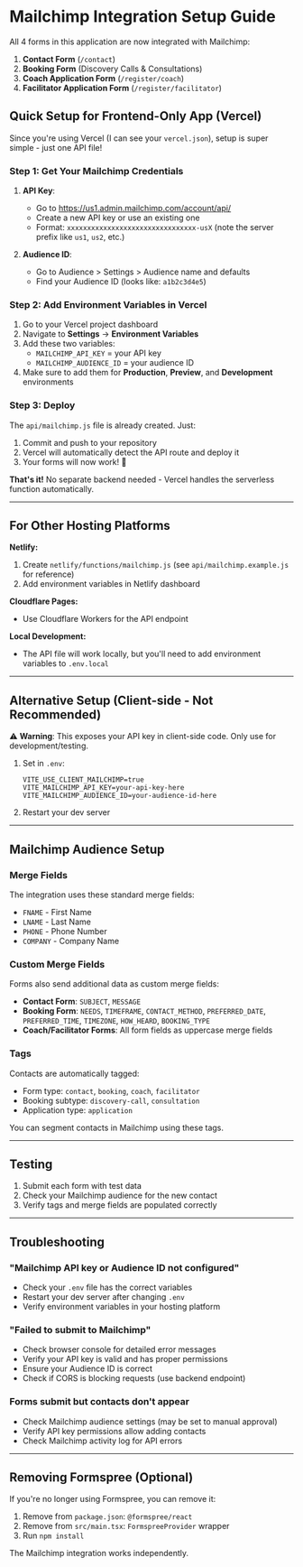 # Mailchimp Integration Setup Guide

All 4 forms in this application are now integrated with Mailchimp:

1. **Contact Form** (`/contact`)
2. **Booking Form** (Discovery Calls & Consultations)
3. **Coach Application Form** (`/register/coach`)
4. **Facilitator Application Form** (`/register/facilitator`)

## Quick Setup for Frontend-Only App (Vercel)

Since you're using Vercel (I can see your `vercel.json`), setup is super simple - just one API file!

### Step 1: Get Your Mailchimp Credentials

1. **API Key**:
   - Go to <https://us1.admin.mailchimp.com/account/api/>
   - Create a new API key or use an existing one
   - Format: `xxxxxxxxxxxxxxxxxxxxxxxxxxxxxxxx-usX` (note the server prefix like `us1`, `us2`, etc.)

2. **Audience ID**:
   - Go to Audience > Settings > Audience name and defaults
   - Find your Audience ID (looks like: `a1b2c3d4e5`)

### Step 2: Add Environment Variables in Vercel

1. Go to your Vercel project dashboard
2. Navigate to **Settings** → **Environment Variables**
3. Add these two variables:
   - `MAILCHIMP_API_KEY` = your API key
   - `MAILCHIMP_AUDIENCE_ID` = your audience ID
4. Make sure to add them for **Production**, **Preview**, and **Development** environments

### Step 3: Deploy

The `api/mailchimp.js` file is already created. Just:

1. Commit and push to your repository
2. Vercel will automatically detect the API route and deploy it
3. Your forms will now work! 🎉

**That's it!** No separate backend needed - Vercel handles the serverless function automatically.

---

## For Other Hosting Platforms

**Netlify:**

1. Create `netlify/functions/mailchimp.js` (see `api/mailchimp.example.js` for reference)
2. Add environment variables in Netlify dashboard

**Cloudflare Pages:**

- Use Cloudflare Workers for the API endpoint

**Local Development:**

- The API file will work locally, but you'll need to add environment variables to `.env.local`

---

## Alternative Setup (Client-side - Not Recommended)

⚠️ **Warning**: This exposes your API key in client-side code. Only use for development/testing.

1. Set in `.env`:

   ```
   VITE_USE_CLIENT_MAILCHIMP=true
   VITE_MAILCHIMP_API_KEY=your-api-key-here
   VITE_MAILCHIMP_AUDIENCE_ID=your-audience-id-here
   ```

2. Restart your dev server

---

## Mailchimp Audience Setup

### Merge Fields

The integration uses these standard merge fields:

- `FNAME` - First Name
- `LNAME` - Last Name  
- `PHONE` - Phone Number
- `COMPANY` - Company Name

### Custom Merge Fields

Forms also send additional data as custom merge fields:

- **Contact Form**: `SUBJECT`, `MESSAGE`
- **Booking Form**: `NEEDS`, `TIMEFRAME`, `CONTACT_METHOD`, `PREFERRED_DATE`, `PREFERRED_TIME`, `TIMEZONE`, `HOW_HEARD`, `BOOKING_TYPE`
- **Coach/Facilitator Forms**: All form fields as uppercase merge fields

### Tags

Contacts are automatically tagged:

- Form type: `contact`, `booking`, `coach`, `facilitator`
- Booking subtype: `discovery-call`, `consultation`
- Application type: `application`

You can segment contacts in Mailchimp using these tags.

---

## Testing

1. Submit each form with test data
2. Check your Mailchimp audience for the new contact
3. Verify tags and merge fields are populated correctly

---

## Troubleshooting

### "Mailchimp API key or Audience ID not configured"

- Check your `.env` file has the correct variables
- Restart your dev server after changing `.env`
- Verify environment variables in your hosting platform

### "Failed to submit to Mailchimp"

- Check browser console for detailed error messages
- Verify your API key is valid and has proper permissions
- Ensure your Audience ID is correct
- Check if CORS is blocking requests (use backend endpoint)

### Forms submit but contacts don't appear

- Check Mailchimp audience settings (may be set to manual approval)
- Verify API key permissions allow adding contacts
- Check Mailchimp activity log for API errors

---

## Removing Formspree (Optional)

If you're no longer using Formspree, you can remove it:

1. Remove from `package.json`: `@formspree/react`
2. Remove from `src/main.tsx`: `FormspreeProvider` wrapper
3. Run `npm install`

The Mailchimp integration works independently.
